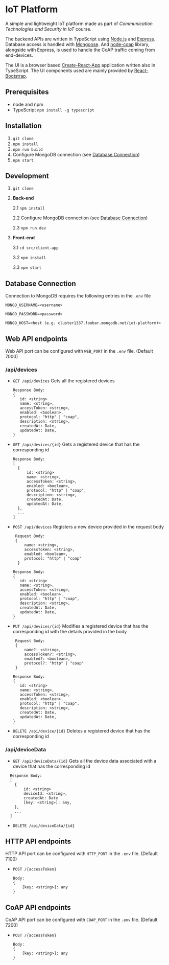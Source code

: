 # IoT Platform

A simple and lightweight IoT platform made as part of _Communication Technologies and Security in IoT_ course.

The backend APIs are written in TypeScript using [Node.js](https://nodejs.org/en/docs/) and [Express](https://expressjs.com/en/4x/api.html). Database access is handled with [Mongoose](https://mongoosejs.com/docs/guide.html). And [node-coap](https://github.com/mcollina/node-coap) library, alongside with Express, is used to handle the CoAP traffic coming from end-devices.

The UI is a browser based [Create-React-App](https://create-react-app.dev/docs/documentation-intro) application written also in TypeScript. The UI components used are mainly provided by [React-Bootstrap](https://react-bootstrap.github.io/getting-started/introduction/).

## Prerequisites

- node and npm
- TypeScript
  `npm install -g typescript`

## Installation

1. `git clone`
2. `npm install`
3. `npm run build`
4. Configure MongoDB connection (see [Database Connection](#database-connection))
5. `npm start`

## Development

1. `git clone`
2. **Back-end**

   2.1 `npm install`

   2.2 Configure MongoDB connection (see [Database Connection](#database-connection))

   2.3 `npm run dev`

3. **Front-end**

   3.1 `cd src/client-app`

   3.2 `npm install`

   3.3 `npm start`

## Database Connection

Connection to MongoDB requires the following entries in the `.env` file

`MONGO_USERNAME=<username>`

`MONGO_PASSWORD=<password>`

`MONGO_HOST=<host (e.g. cluster1337.foobar.mongodb.net/iot-platform)>`

## Web API endpoints

Web API port can be configured with `WEB_PORT` in the `.env` file. (Default 7000)

### /api/devices

- `GET /api/devices` Gets all the registered devices

  ```
  Response Body:
  {
     id: <string>
     name: <string>,
     accessToken: <string>,
     enabled: <boolean>,
     protocol: "http" | "coap",
     description: <string>,
     createdAt: Date,
     updatedAt: Date,
  }
  ```

- `GET /api/devices/{id}` Gets a registered device that has the corresponding id

  ```
  Response Body:
  [
    {
        id: <string>
        name: <string>,
        accessToken: <string>,
        enabled: <boolean>,
        protocol: "http" | "coap",
        description: <string>,
        createdAt: Date,
        updatedAt: Date,
    },
    ...
  ]
  ```

- `POST /api/devices` Registers a new device provided in the request body

  ```
   Request Body:
   {
       name: <string>,
       accessToken: <string>,
       enabled: <boolean>,
       protocol: "http" | "coap"
    }
  ```

  ```
  Response Body:
  {
     id: <string>
     name: <string>,
     accessToken: <string>,
     enabled: <boolean>,
     protocol: "http" | "coap",
     description: <string>,
     createdAt: Date,
     updatedAt: Date,
  }
  ```

- `PUT /api/devices/{id}` Modifies a registered device that has the corresponding id with the details provided in the body

  ```
   Request Body:
   {
       name?: <string>,
       accessToken?: <string>,
       enabled?: <boolean>,
       protocol?: "http" | "coap"
   }
  ```

  ```
  Response Body:
  {
     id: <string>
     name: <string>,
     accessToken: <string>,
     enabled: <boolean>,
     protocol: "http" | "coap",
     description: <string>,
     createdAt: Date,
     updatedAt: Date,
  }
  ```

- `DELETE /api/device/{id}` Deletes a registered device that has the corresponding id

### /api/deviceData

- `GET /api/deviceData/{id}` Gets all the device data associated with a device that has the corresponding id

```
  Response Body:
  [
    {
        id: <string>
        deviceId: <string>,
        createdAt: Date
        [key: <string>]: any,
    },
    ...
  ]
```

- `DELETE /api/deviceData/{id}`

## HTTP API endpoints

HTTP API port can be configured with `HTTP_PORT` in the `.env` file. (Default 7100)

- `POST /{accessToken}`

  ```
  Body:
  {
      [key: <string>]: any
  }
  ```

## CoAP API endpoints

CoAP API port can be configured with `COAP_PORT` in the `.env` file. (Default 7200)

- `POST /{accessToken}`

  ```
  Body:
  {
      [key: <string>]: any
  }
  ```
